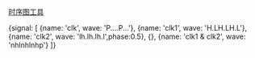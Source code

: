 [时序图工具](https://wavedrom.com/)

{signal: [
  {name: 'clk',         wave:  'P....P...'},
  {name: 'clk1',        wave: 'H.LH.LH.L'},
  {name: 'clk2',        wave: 'lh.lh.lh.l',phase:0.5},
  {},
  {name: 'clk1 & clk2', wave: 'nhlnhlnhp'}
]}
